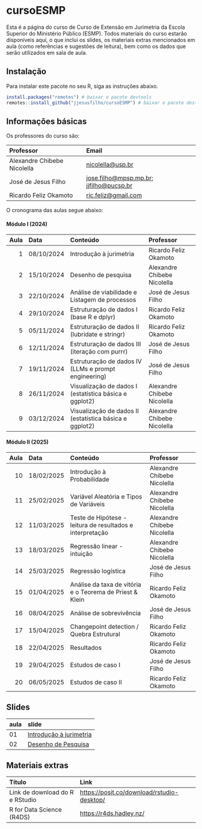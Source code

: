 
<!-- README.md is generated from README.Rmd. Please edit that file -->

# cursoESMP

Esta é a página do curso de Curso de Extensão em Jurimetria da Escola
Superior do Ministério Público (ESMP). Todos materiais do curso estarão
disponíveis aqui, o que inclui os slides, os materiais extras
mencionados em aula (como referências e sugestões de leitura), bem como
os dados que serão utilizados em sala de aula.

## Instalação

Para instalar este pacote no seu R, siga as instruções abaixo.

``` r
install.packages("remotes") # baixar o pacote devtools
remotes::install_github("jjesusfilho/cursoESMP") # baixar o pacote deste curso
```

## Informações básicas

Os professores do curso são:

| Professor                   | Email                                       |
|:----------------------------|:--------------------------------------------|
| Alexandre Chibebe Nicolella | <nicolella@usp.br>                          |
| José de Jesus Filho         | <jose.filho@mpsp.mp.br>; <jjfilho@pucsp.br> |
| Ricardo Feliz Okamoto       | <ric.feliz@gmail.com>                       |

O cronograma das aulas segue abaixo:

#### Módulo I (2024)

| Aula | Data       | Conteúdo                                                | Professor                   |
|-----:|:-----------|:--------------------------------------------------------|:----------------------------|
|    1 | 08/10/2024 | Introdução à jurimetria                                 | Ricardo Feliz Okamoto       |
|    2 | 15/10/2024 | Desenho de pesquisa                                     | Alexandre Chibebe Nicolella |
|    3 | 22/10/2024 | Análise de viabilidade e Listagem de processos          | José de Jesus Filho         |
|    4 | 29/10/2024 | Estruturação de dados I (base R e dplyr)                | Ricardo Feliz Okamoto       |
|    5 | 05/11/2024 | Estruturação de dados II (lubridate e stringr)          | Ricardo Feliz Okamoto       |
|    6 | 12/11/2024 | Estruturação de dados III (iteração com purrr)          | José de Jesus Filho         |
|    7 | 19/11/2024 | Estruturação de dados IV (LLMs e prompt engineering)    | José de Jesus Filho         |
|    8 | 26/11/2024 | Visualização de dados I (estatística básica e ggplot2)  | Alexandre Chibebe Nicolella |
|    9 | 03/12/2024 | Visualização de dados II (estatística básica e ggplot2) | Alexandre Chibebe Nicolella |

#### Módulo II (2025)

| Aula | Data       | Conteúdo                                                  | Professor                   |
|-----:|:-----------|:----------------------------------------------------------|:----------------------------|
|   10 | 18/02/2025 | Introdução à Probabilidade                                | Alexandre Chibebe Nicolella |
|   11 | 25/02/2025 | Variável Aleatória e Tipos de Variáveis                   | Alexandre Chibebe Nicolella |
|   12 | 11/03/2025 | Teste de Hipótese - leitura de resultados e interpretação | Alexandre Chibebe Nicolella |
|   13 | 18/03/2025 | Regressão linear - intuição                               | Alexandre Chibebe Nicolella |
|   14 | 25/03/2025 | Regressão logística                                       | José de Jesus Filho         |
|   15 | 01/04/2025 | Análise da taxa de vitória e o Teorema de Priest & Klein  | Ricardo Feliz Okamoto       |
|   16 | 08/04/2025 | Análise de sobrevivência                                  | José de Jesus Filho         |
|   17 | 15/04/2025 | Changepoint detection / Quebra Estrutural                 | Ricardo Feliz Okamoto       |
|   18 | 22/04/2025 | Resultados                                                | Ricardo Feliz Okamoto       |
|   19 | 29/04/2025 | Estudos de caso I                                         | José de Jesus Filho         |
|   20 | 06/05/2025 | Estudos de caso II                                        | Ricardo Feliz Okamoto       |

## Slides

| aula | slide                                                                                                  |
|:-----|:-------------------------------------------------------------------------------------------------------|
| 01   | [Introdução à jurimetria](https://raw.githubusercontent.com/jjesusfilho/cursoESMP/main/slides/a01.pdf) |
| 02   | [Desenho de Pesquisa](https://raw.githubusercontent.com/jjesusfilho/cursoESMP/main/slides/DesenhoPesquisa.zip) |

## Materiais extras

| Título                          | Link                                         |
|:--------------------------------|:---------------------------------------------|
| Link de download do R e RStudio | <https://posit.co/download/rstudio-desktop/> |
| R for Data Science (R4DS)       | <https://r4ds.hadley.nz/>                    |
